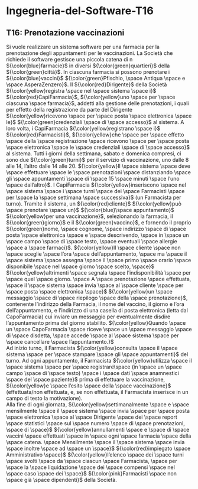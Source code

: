 # Ingegneria-del-Software-T16
## T16: Prenotazione vaccinazioni
Si vuole realizzare un sistema software per una farmacia per la prenotazione degli appuntamenti per 
le vaccinazioni. 
La Società che richiede il software gestisce una piccola catena di n ${\color{blue}farmacie}$ in diversi ${\color{green}quartieri}$ della 
${\color{green}città}$. In ciascuna farmacia si possono prenotare i ${\color{blue}vaccini}$ ${\color{green}Pfischio, \space Antiqua \space e \space AsperaZenzero}$. Il 
${\color{red}Dirigente}$ della Società ${\color{yellow}registra \space nel \space sistema \space i}$ ${\color{red}CapiFarmacia}$, ${\color{yellow}uno \space per \space ciascuna \space farmacia}$, addetti alla 
gestione delle prenotazioni, i quali per effetto della registrazione da parte del Dirigente ${\color{yellow}ricevono \space per \space posta \space elettronica \space le}$ ${\color{green}credenziali \space di \space accesso}$ al sistema. A loro volta, i CapiFarmacia ${\color{yellow}registrano \space i}$ 
${\color{red}Farmacisti}$, ${\color{yellow}che \space per \space effetto \space della \space registrazione \space ricevono \space per \space posta \space elettronica \space le \space credenziali \space di \space accesso}$ 
al sistema. Tutti i giorni della settimana, sabato e domenica compresi, ci sono due ${\color{green}turni}$ per il servizio 
di vaccinazione, uno dalle 8 alle 14, l’altro dalle 14 alle 20. ${\color{yellow}Il \space sistema \space deve \space effettuare \space le \space prenotazioni \space
distanziando \space gli \space appuntamenti \space di \space 15 \space minuti \space l’uno \space dall’altro}$. I CapiFarmacia ${\color{yellow}inseriscono \space nel \space sistema \space i \space 
turni \space dei \space Farmacisti \space per \space la \space settimana \space successiva}$ (un Farmacista per turno). 
Tramite il sistema, un ${\color{red}cliente}$ ${\color{yellow}può \space prenotare \space un}$ ${\color{blue}\space appuntamento}$ ${\color{yellow}per una vaccinazione}$, selezionando la 
farmacia, il ${\color{green}giorno}$ e il ${\color{green}vaccino}$, e fornendo il proprio ${\color{green}nome, \space cognome, \space indirizzo \space di \space posta \space elettronica \space e \space
descrivendo, \space in \space un \space campo \space di \space testo, \space eventuali \space allergie \space a \space farmaci}$. ${\color{yellow}Il \space cliente \space non \space sceglie \space l’ora \space 
dell’appuntamento, \space ma \space il \space sistema \space assegna \space il \space primo \space orario \space disponibile \space nel \space giorno \space scelto, \space}$ ${\color{yellow}altrimenti \space 
segnala \space l’indisponibilità \space per \space quel \space giorno. \space A \space prenotazione \space effettuata, \space il \space sistema \space invia \space al \space cliente \space per \space 
posta \space elettronica \space}$ ${\color{yellow}un \space messaggio \space di \space riepilogo \space della \space prenotazione}$, contenente l’indirizzo della Farmacia, 
il nome del vaccino, il giorno e l’ora dell’appuntamento, e l’indirizzo di una casella di posta 
elettronica (letta dal CapoFarmacia) cui inviare un messaggio per eventualmente disdire 
l’appuntamento prima del giorno stabilito. ${\color{yellow}Quando \space un \space CapoFarmacia \space riceve \space un \space messaggio \space di \space disdetta, \space 
accede \space al \space sistema \space per \space cancellare \space l’appuntamento.}$  
Ad inizio turno, il Farmacista ${\color{yellow}consulta \space il \space sistema \space per \space stampare \space gli \space appuntamenti}$ del turno. Ad ogni 
appuntamento, il Farmacista ${\color{yellow}utilizza \space il \space sistema \space per \space registrare\space (in \space un \space campo \space di \space testo) \space i \space dati \space anamnestici \space
del \space paziente}$ prima di effettuare la vaccinazione, ${\color{yellow}e \space l’esito \space della \space vaccinazione}$ (effettuata/non effettuata, 
e, se non effettuata, il Farmacista inserisce in un campo di testo la motivazione).  
Alla fine di ogni giornata, ${\color{yellow}settimanalmente \space e \space mensilmente \space il \space sistema \space invia \space per \space posta \space elettronica \space al \space
Dirigente \space dei \space report \space statistici \space sul \space numero \space di \space prenotazioni, \space di \space}$ ${\color{yellow}annullamenti \space e \space di \space vaccini \space effettuati \space in \space
ogni \space farmacia \space della \space catena. \space Mensilmente \space il \space sistema \space invia \space inoltre \space ad \space un \space}$ ${\color{red}impiegato \space Amministrativo \space}$ 
${\color{yellow}l’elenco \space dei \space turni \space svolti \space da \space ciascun \space Farmacista, \space per \space la \space liquidazione \space dei \space compensi \space nel \space caso \space dei \space}$
${\color{pink}Farmacisti \space non \space già \space dipendenti}$ della Società.
